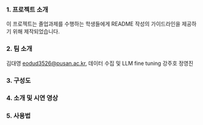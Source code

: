 ### 1. 프로젝트 소개
이 프로젝트는 졸업과제를 수행하는 학생들에게 README 작성의 가이드라인을 제공하기 위해 제작되었습니다.

### 2. 팀 소개
김대영 eodud3526@pusan.ac.kr, 데이터 수집 및 LLM fine tuning
강주호 
정영진 

### 3. 구성도

### 4. 소개 및 시연 영상

### 5. 사용법
